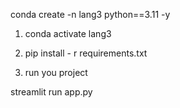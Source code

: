  conda create -n lang3 python==3.11 -y 

1. conda activate  lang3

2. pip install - r requirements.txt

3.  run you project 

 streamlit run app.py








